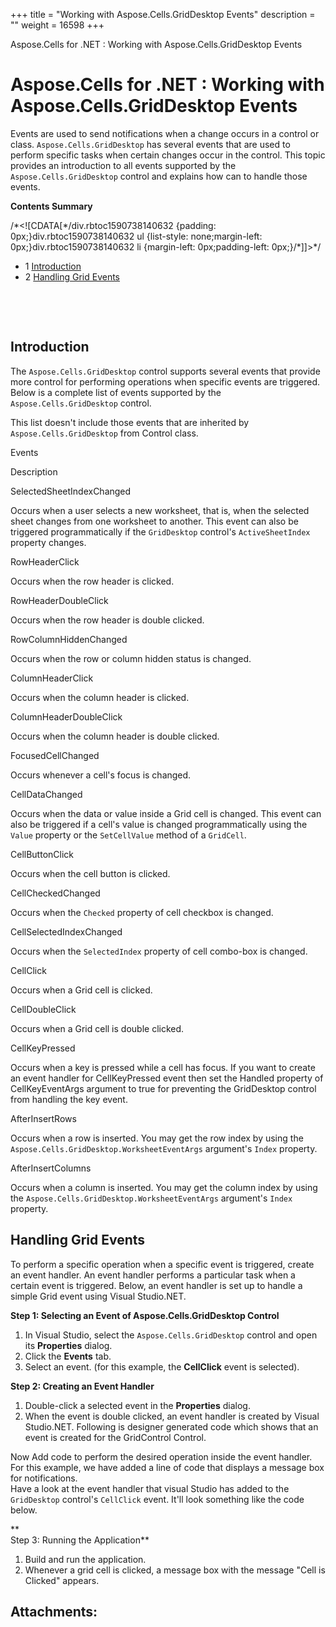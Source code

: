 +++
title = "Working with Aspose.Cells.GridDesktop Events" 
description = "" 
weight = 16598 
+++

Aspose.Cells for .NET : Working with Aspose.Cells.GridDesktop Events  

# Aspose.Cells for .NET : Working with Aspose.Cells.GridDesktop Events


Events are used to send notifications when a change occurs in a control or class. `Aspose.Cells.GridDesktop` has several events that are used to perform specific tasks when certain changes occur in the control. This topic provides an introduction to all events supported by the `Aspose.Cells.GridDesktop` control and explains how can to handle those events.

**Contents Summary**

/\*<!\[CDATA\[\*/div.rbtoc1590738140632 {padding: 0px;}div.rbtoc1590738140632 ul {list-style: none;margin-left: 0px;}div.rbtoc1590738140632 li {margin-left: 0px;padding-left: 0px;}/\*\]\]>\*/

*   1 [Introduction](#WorkingwithAspose.Cells.GridDesktopEvents-Introduction)
*   2 [Handling Grid Events](#WorkingwithAspose.Cells.GridDesktopEvents-HandlingGridEvents)

 

 

## Introduction

The `Aspose.Cells.GridDesktop` control supports several events that provide more control for performing operations when specific events are triggered. Below is a complete list of events supported by the `Aspose.Cells.GridDesktop` control.

This list doesn't include those events that are inherited by `Aspose.Cells.GridDesktop` from Control class.

Events

Description

SelectedSheetIndexChanged

Occurs when a user selects a new worksheet, that is, when the selected sheet changes from one worksheet to another. This event can also be triggered programmatically if the `GridDesktop` control's `ActiveSheetIndex` property changes.

RowHeaderClick

Occurs when the row header is clicked.

RowHeaderDoubleClick

Occurs when the row header is double clicked.

RowColumnHiddenChanged

Occurs when the row or column hidden status is changed.

ColumnHeaderClick

Occurs when the column header is clicked.

ColumnHeaderDoubleClick

Occurs when the column header is double clicked.

FocusedCellChanged

Occurs whenever a cell's focus is changed.

CellDataChanged

Occurs when the data or value inside a Grid cell is changed. This event can also be triggered if a cell's value is changed programmatically using the `Value` property or the `SetCellValue` method of a `GridCell`.

CellButtonClick

Occurs when the cell button is clicked.

CellCheckedChanged

Occurs when the `Checked` property of cell checkbox is changed.

CellSelectedIndexChanged

Occurs when the `SelectedIndex` property of cell combo-box is changed.

CellClick

Occurs when a Grid cell is clicked.

CellDoubleClick

Occurs when a Grid cell is double clicked.

CellKeyPressed

Occurs when a key is pressed while a cell has focus. If you want to create an event handler for CellKeyPressed event then set the Handled property of CellKeyEventArgs argument to true for preventing the GridDesktop control from handling the key event.

AfterInsertRows

Occurs when a row is inserted. You may get the row index by using the `Aspose.Cells.GridDesktop.WorksheetEventArgs` argument's `Index` property.

AfterInsertColumns

Occurs when a column is inserted. You may get the column index by using the `Aspose.Cells.GridDesktop.WorksheetEventArgs` argument's `Index` property.

## Handling Grid Events

To perform a specific operation when a specific event is triggered, create an event handler. An event handler performs a particular task when a certain event is triggered. Below, an event handler is set up to handle a simple Grid event using Visual Studio.NET.

**Step 1: Selecting an Event of Aspose.Cells.GridDesktop Control**

1.  In Visual Studio, select the `Aspose.Cells.GridDesktop` control and open its **Properties** dialog.
2.  Click the **Events** tab.
3.  Select an event. (for this example, the **CellClick** event is selected).

**Step 2: Creating an Event Handler**

1.  Double-click a selected event in the **Properties** dialog.
2.  When the event is double clicked, an event handler is created by Visual Studio.NET. Following is designer generated code which shows that an event is created for the GridControl Control.

  
Now Add code to perform the desired operation inside the event handler. For this example, we have added a line of code that displays a message box for notifications.  
Have a look at the event handler that visual Studio has added to the `GridDesktop` control's `CellClick` event. It'll look something like the code below.

**  
Step 3: Running the Application**

1.  Build and run the application.
2.  Whenever a grid cell is clicked, a message box with the message "Cell is Clicked" appears.

## Attachments:


